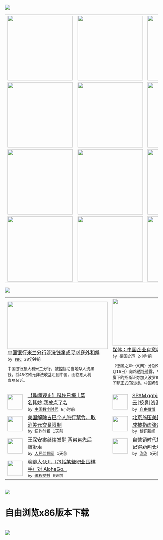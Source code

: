 

<a href="https://github.com/greatfire/z/raw/master/FreeBrowser.apk"><img src="https://raw.githubusercontent.com/greatfire/wiki/master/x/header.png" /></a><table><tr><td width="262" align="center" valign="center"><a href="https://github.com/greatfire/wiki/wiki/nyt" title="纽约时报中文网 国际纵览"><img src="https://raw.githubusercontent.com/greatfire/wiki/master/x/nyt_flag.png" width="215"/></a></td><td width="262" align="center" valign="center"><a href="https://github.com/greatfire/wiki/wiki/dw" title=""><img src="https://raw.githubusercontent.com/greatfire/wiki/master/x/dw_flag.png" width="215"/></a></td><td width="262" align="center" valign="center"><a href="https://github.com/greatfire/wiki/wiki/rmjd" title=""><img src="https://raw.githubusercontent.com/greatfire/wiki/master/x/rmjd_flag.png" width="215"/></a></td></tr><tr><td width="262" align="center" valign="center"><a href="https://github.com/paopaonetizen/website" title="泡泡 - 未经审查的互联网信息"><img src="https://raw.githubusercontent.com/greatfire/wiki/master/x/pp_flag.png" width="215"/></a></td><td width="262" align="center" valign="center"><a href="https://github.com/getlantern/mirror" title="以及自由微博和GreatFire.org官方中文论坛"><img src="https://raw.githubusercontent.com/greatfire/wiki/master/x/lantern_flag.png" width="215"/></a></td><td width="262" align="center" valign="center"><a href="https://github.com/cdtmirrors/m/" title=""><img src="https://raw.githubusercontent.com/greatfire/wiki/master/x/cdt_flag.png" width="215"/></a></td></tr><tr><td width="262" align="center" valign="center"><a href="https://github.com/program-think/blog" title="编程随想的博客"><img src="https://raw.githubusercontent.com/greatfire/wiki/master/x/pt_flag.png" width="215"/></a></td><td width="262" align="center" valign="center"><a href="https://github.com/greatfire/wiki/wiki/bbc" title=""><img src="https://raw.githubusercontent.com/greatfire/wiki/master/x/bbc_flag.png" width="215"/></a></td><td width="262" align="center" valign="center"><a href="https://github.com/freeweibo/s" title="自由微博 - 匿名和不受屏蔽的新浪微博搜索"><img src="https://raw.githubusercontent.com/greatfire/wiki/master/x/fw_flag.png" width="215"/></a></td></tr><tr><td width="262" align="center" valign="center"><a href="https://github.com/greatfire/wiki/wiki/google" title=""><img src="https://raw.githubusercontent.com/greatfire/wiki/master/x/google_flag.png" width="215"/></a></td><td width="262" align="center" valign="center"><a href="https://github.com/bxnews/boxun" title=""><img src="https://raw.githubusercontent.com/greatfire/wiki/master/x/bx_flag.png" width="215"/></a></td><td width="262" align="center" valign="center"><a href="https://github.com/greatfire/wiki/wiki/open-source" title="欢迎访问GreatFire.org开发者项目网站"><img src="https://raw.githubusercontent.com/greatfire/wiki/master/x/open-source_flag.png" width="215"/></a></td></tr></table><img src="https://raw.githubusercontent.com/greatfire/wiki/master/x/newsfeed text.png" /><table cols="4"><tr><td colspan="2" width="380"><a href="http://www.bbc.com/zhongwen/simp/china/2016/03/160316_italy_china_money_laundering"><img src="http://a.files.bbci.co.uk/worldservice/live/assets/images/2015/06/21/150621080004_bank_of_china_logo_bj_144x81_reuters_nocredit.jpg" width="330" height="156"/></a></br><a href="http://www.bbc.com/zhongwen/simp/china/2016/03/160316_italy_china_money_laundering">中国银行米兰分行涉洗钱案或寻求庭外和解</a></br><kbd> by <a href="http://www.bbc.co.uk/zhongwen/simp">BBC</a> 28分钟前 </kbd></br><pre>中国银行意大利米兰分行，被控协助当地华人洗黑<br/>钱，将45亿欧元非法收益汇到中国，面临意大利<br/>当局起诉。</pre></td><td colspan="2" width="380"><a href="http://dw.com/p/1IEJv?maca=chi-GK-text-greatfire-all-chinese-15625-xml-mrss"><img src="http://www.dw.com/image/0,,15883601_302,00.jpg" width="330" height="156"/></a></br><a href="http://dw.com/p/1IEJv?maca=chi-GK-text-greatfire-all-chinese-15625-xml-mrss">媒体：中国企业有意收购波罗的海交易所</a></br><kbd> by <a href="http://dw.de">德国之声</a> 2小时前 </kbd></br><pre>（德国之声中文网）分别有两个消息来源周三（3<br/>月16日）向路透社透露，中国招商局集团通过其<br/>旗下的招商证券加入波罗的海交易所的竞购,提交<br/>了非正式的投标。中国希望能够...</pre></td></tr><tr><td><img src="https://raw.githubusercontent.com/greatfire/wiki/master/x/cdt_logo.png" width="50" height="50"/></td><td width="280"><a href="http://chinadigitaltimes.net/chinese/2016/03/%E3%80%90%E5%BC%82%E9%97%BB%E8%A7%82%E6%AD%A2%E3%80%91%E7%A7%91%E6%8A%80%E6%97%A5%E6%8A%A5-%E8%8E%AB%E5%90%8D%E5%85%B6%E5%A6%99-%E6%88%91%E8%A2%AB%E7%82%B9%E4%BA%86%E5%90%8D/">【异闻观止】科技日报 | 莫<br/>名其妙 我被点了名</a></br><kbd> by <a href="http://chinadigitaltimes.net/chinese/">中国数字时代</a> 6小时前 </kbd></td><td><img src="http://ww1.sinaimg.cn/large/873e52f0jw1f1z29q7ipgj20gv0u0di9.jpg" width="50" height="50"/></td><td width="280"><a href="https://freeweibo.com/weibo/3953778329960419">SPAM gghjn谁有百度<br/>云[挖鼻]资源你懂的～...</a></br><kbd> by <a href="https://freeweibo.com/">自由微博</a> 8小时前 </kbd></td></tr><tr><td><img src="http://static01.nyt.com/images/2016/03/16/world/16Sanctions-web/16Sanctions-web-articleLarge.jpg" width="50" height="50"/></td><td width="280"><a href="https://d3qlz4p8smvoli.cloudfront.net/usa/20160316/c16sanctions/">美国解除古巴个人旅行禁令，取<br/>消美元交易限制</a></br><kbd> by <a href="http://m.cn.nytimes.com/">纽约时报</a> 1天前 </kbd></td><td><img src="http://www.boxun.com/news/images/2016/03/201603160119intl1.jpg" width="50" height="50"/></td><td width="280"><a href="http://www.boxun.com/news/gb/intl/2016/03/201603160119.shtml">北京施压美国本月答应遣返令完<br/>成被指虚张声势请看博讯...</a></br><kbd> by <a href="http://www.boxun.com">博讯新闻</a> 1天前 </kbd></td></tr><tr><td><img src="https://raw.githubusercontent.com/greatfire/wiki/master/x/rmjd_logo.png" width="50" height="50"/></td><td width="280"><a href="http://www.rmjdw.com//fanfuqianshao/20160315/15518.html">王保安案继续发酵 两弟弟先后<br/>被带走 </a></br><kbd> by <a href="http://www.rmjdw.com/">人民监督网</a> 1天前 </kbd></td><td><img src="https://pao-pao.net/sites/pao-pao.net/files/styles/large/public/wen_zhong_tu_1_1.jpeg?itok=cHujnAZi" width="50" height="50"/></td><td width="280"><a href="https://pao-pao.net/article/679">自营销时代尴尬的媒体——你还<br/>记得新闻长啥样吗</a></br><kbd> by <a href="https://pao-pao.net">泡泡</a> 5天前 </kbd></td></tr><tr><td><img src="http://lh3.googleusercontent.com/pBXhMg2e-kFTdYaD-30ocFiwQY6APV6pwFBndazI-zjxwIHlQiCl29V0bg18Sm6DCoZZN8fmbn3lgDcEoh7-x3VGZERrCm2eQXTyf1XelIufobWNwzkmFtKoEjJtnc7SjHaNxnd2d0w" width="50" height="50"/></td><td width="280"><a href="http://feedproxy.google.com/~r/programthink/~3/u2XLp_dDWqo/AlphaGo.html">聊聊大伙儿（包括某些职业围棋<br/>手）对 AlphaGo...</a></br><kbd> by <a href="http://program-think.blogspot.com">编程随想</a> 6天前 </kbd></td></table></br><a href="https://github.com/greatfire/z/raw/master/FreeBrowser.apk"><img src="https://raw.githubusercontent.com/greatfire/wiki/master/x/download app.png" /></a><h1>自由浏览x86版本下载<h1><a href="https://github.com/greatfire/z/raw/master/FreeBrowser-x86.apk"><img src="https://raw.githubusercontent.com/greatfire/images/master/fb86.qr.png" /></a>